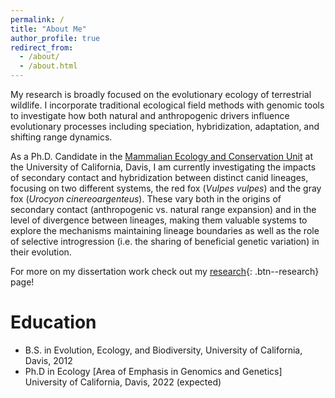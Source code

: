 ```yaml
---
permalink: /
title: "About Me"
author_profile: true
redirect_from: 
  - /about/
  - /about.html
---
```


My research is broadly focused on the evolutionary ecology of terrestrial wildlife. I incorporate traditional ecological field methods with genomic tools to investigate how both natural and anthropogenic drivers influence evolutionary processes including speciation, hybridization, adaptation, and shifting range dynamics. 

As a Ph.D. Candidate in the [Mammalian Ecology and Conservation Unit](https://mecu.ucdavis.edu) at the University of California, Davis, I am currently investigating the impacts of secondary contact and hybridization between distinct canid lineages, focusing on two different systems, the red fox (*Vulpes vulpes*) and the gray fox (*Urocyon cinereoargenteus*). These vary both in the origins of secondary contact (anthropogenic vs. natural range expansion) and in the level of divergence between lineages, making them valuable systems to explore the mechanisms maintaining lineage boundaries as well as the role of selective introgression (i.e. the sharing of beneficial genetic variation) in their evolution.

For more on my dissertation work check out my [research](https://squisquater.github.io/research/){: .btn--research} page!

# Education
* B.S. in Evolution, Ecology, and Biodiversity, University of California, Davis, 2012
* Ph.D in Ecology [Area of Emphasis in Genomics and Genetics]  University of California, Davis, 2022 (expected)

